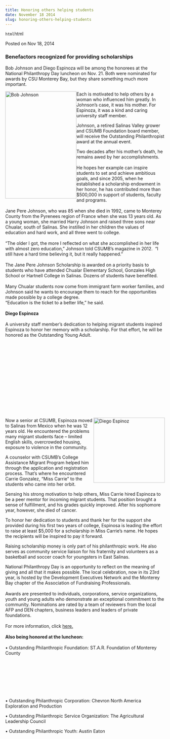```yaml
---
title: Honoring others helping students
date: November 18 2014
slug: honoring-others-helping-students
---
```


`html`html

<span class="date">Posted on Nov 18, 2014 </span>

<h3>Benefactors recognized for providing scholarships</h3>
<p>Bob Johnson and Diego Espinoza will be among the honorees at the
National Philanthropy Day luncheon on Nov. 21. Both were nominated
for awards by CSU Monterey Bay, but they share something much more
important.</p>
<p><img alt="Bob Johnson" src="https://news.csumb.edu/sites/default/files/65/attachments/news/images/bob.johnson_0.jpg" style="width:225px; height:338px; float:left">Each is motivated
to help others by a woman who influenced him greatly. In Johnson&#x2019;s
case, it was his mother. For Espinoza, it was a kind and caring
university staff member.</img></p>
<p>Johnson, a retired Salinas Valley grower and CSUMB Foundation
board member, will receive the Outstanding Philanthropist award at
the annual event.</p>
<p>Two decades after his mother&#x2019;s death, he remains awed by her
accomplishments.<br>
<br>
He hopes her example can inspire students to set and achieve
ambitious goals, and since 2005, when he established a scholarship
endowment in her honor, he has contributed more than $500,000 in
support of students, faculty and programs.<br>
<br>
Jane Pere Johnson, who was 85 when she died in 1992, came to
Monterey County from the Pyrenees region of France when she was 13
years old. As a young woman, she married Harry Johnson and raised
three sons near Chualar, south of Salinas. She instilled in her
children the values of education and hard work, and all three went
to college.<br>
<br>
&#x201C;The older I got, the more I reflected on what she accomplished in
her life with almost zero education,&#x201D; Johnson told CSUMB&#x2019;s magazine
in 2012. &#x2028;&#x201C;I still have a hard time believing it, but it really
happened.&#x201D;<br>
<br>
The Jane Pere Johnson Scholarship is awarded on a priority basis to
students who have attended Chualar Elementary School, Gonzales High
School or Hartnell College in Salinas. Dozens of students have
benefited.<br>
<br>
Many Chualar students now come from immigrant farm worker families,
and Johnson said he wants to encourage them to reach for the
opportunities made possible by a college degree.<br>
&#x201C;Education is the ticket to a better life,&#x201D; he said.<br>
<br>
<strong>Diego Espinoza</strong><br>
<br>
A university staff member&#x2019;s dedication to helping migrant students
inspired Espinoza to honor her memory with a scholarship. For that
effort, he will be honored as the Outstanding Young Adult.</br></br></br></br></br></br></br></br></br></br></br></br></br></br></br></p>
<p><img alt="Diego Espinoz" src="https://news.csumb.edu/sites/default/files/65/attachments/news/images/diego_espinoza.jpg" style="width:225px; height:205px; float:right">Now a senior at
CSUMB, Espinoza moved to Salinas from Mexico when he was 12 years
old. He encountered the problems many migrant students face &#x2013;
limited English skills, overcrowded housing, exposure to violence
in the community.</img></p>
<p>A counselor with CSUMB&#x2019;s College Assistance Migrant Program
helped him through the application and registration process. That&#x2019;s
where he encountered Carrie Gonzalez, &#x201C;Miss Carrie&#x201D; to the students
who came into her orbit.</p>
<p>Sensing his strong motivation to help others, Miss Carrie hired
Espinoza to be a peer mentor for incoming migrant students. That
position brought a sense of fulfillment, and his grades quickly
improved. After his sophomore year, however, she died of
cancer.</p>
<p>To honor her dedication to students and thank her for the
support she provided during his first two years of college,
Espinosa is leading the effort to raise at least $5,000 for a
scholarship in Miss Carrie&#x2019;s name. He hopes the recipients will be
inspired to pay it forward.</p>
<p>Raising scholarship money is only part of his philanthropic
work. He also serves as community service liaison for his
fraternity and volunteers as a basketball and soccer coach for
youngsters in East Salinas.</p>
<p>National Philanthropy Day is an opportunity to reflect on the
meaning of giving and all that it makes possible. The local
celebration, now in its 23rd year, is hosted by the Development
Executives Network and the Monterey Bay chapter of the Association
of Fundraising Professionals.<br>
<br>
Awards are presented to individuals, corporations, service
organizations, youth and young adults who demonstrate an
exceptional commitment to the community. Nominations are rated by a
team of reviewers from the local AFP and DEN chapters, business
leaders and leaders of private foundations.<br>
<br>
For more information, click <a href="https://www.centralcoastnpd.org" rel="nofollow">here.</a>&#xA0;<br>
<br>
<strong>Also being honored at the luncheon:</strong><br>
<br>
&#x2022; Outstanding Philanthropic Foundation: ST.A.R. Foundation of
Monterey County</br></br></br></br></br></br></br></br></p>
<p>&#x2022; Outstanding Philanthropic Corporation: Chevron North America
Exploration and Production</p>
<p>&#x2022; Outstanding Philanthropic Service Organization: The
Agricultural Leadership Council</p>
<p>&#x2022; Outstanding Philanthropic Youth: Austin Eaton<br>
&#xA0;</br></p>

 

 
